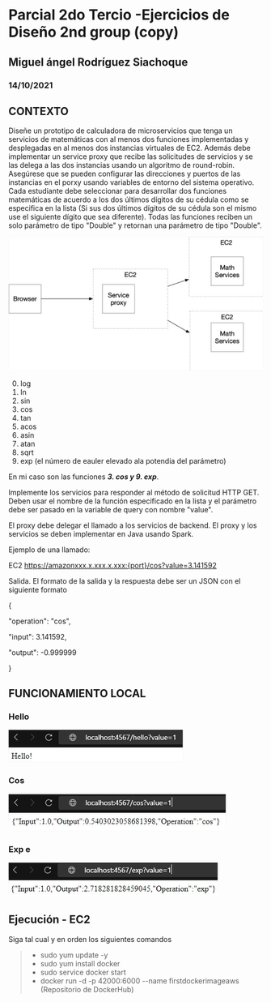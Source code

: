 # Parcial 2do Tercio -Ejercicios de Diseño 2nd group (copy)
## Miguel ángel Rodríguez Siachoque
### 14/10/2021

## CONTEXTO
Diseñe un prototipo de calculadora de microservicios que tenga un servicios de matemáticas con al menos dos funciones implementadas y desplegadas en al menos dos instancias virtuales de EC2. Además debe implementar un service proxy que recibe las solicitudes de servicios y se las delega a las dos instancias usando un algoritmo de round-robin. Asegúrese que se pueden configurar las direcciones y puertos de las instancias en el porxy usando variables de entorno del sistema operativo. Cada estudiante debe seleccionar para desarrollar dos funciones matemáticas de acuerdo a los dos últimos dígitos de su cédula como se especifica en la lista (Si sus dos últimos dígitos de su cédula son el mismo use el siguiente dígito que sea diferente). Todas las funciones reciben un solo parámetro de tipo "Double" y retornan una parámetro de tipo "Double".

![Imagen](Images/Image0.jpg)<br>

0. log
1. ln
2. sin
3. cos
4. tan
5. acos
6. asin
7. atan
8. sqrt
9. exp (el número de eauler elevado ala potendia del parámetro)

En mi caso son las funciones ___3. cos y 9. exp___.

Implemente los servicios para responder al método de solicitud HTTP GET. Deben usar el nombre de la función especificado en la lista y el parámetro debe ser pasado en la variable de query con nombre "value".

El proxy debe delegar el llamado a los servicios de backend. El proxy y los servicios se deben implementar en Java usando Spark.


Ejemplo de una llamado:

EC2
https://amazonxxx.x.xxx.x.xxx:{port}/cos?value=3.141592

Salida. El formato de la salida y la respuesta debe ser un JSON con el siguiente formato

{

 "operation": "cos",

 "input":  3.141592,

 "output":  -0.999999

}

## FUNCIONAMIENTO LOCAL
### Hello
![Imagen](Images/Image1.jpg)<br>
### Cos
![Imagen](Images/Image2.jpg)<br>
### Exp e 
![Imagen](Images/Image3.jpg)<br>

## Ejecución - EC2 
Siga tal cual y en orden los siguientes comandos
> - sudo yum update -y
> - sudo yum install docker
> - sudo service docker start
> - docker run -d -p 42000:6000 --name firstdockerimageaws (Repositorio de DockerHub)
